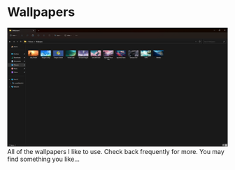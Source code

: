 # Wallpapers
![Wallpaper Screenshot](https://github.com/TwilightHacker/wallpapers/blob/main/Screenshot.png?raw=true)
All of the wallpapers I like to use. Check back frequently for more. You may find something you like...
